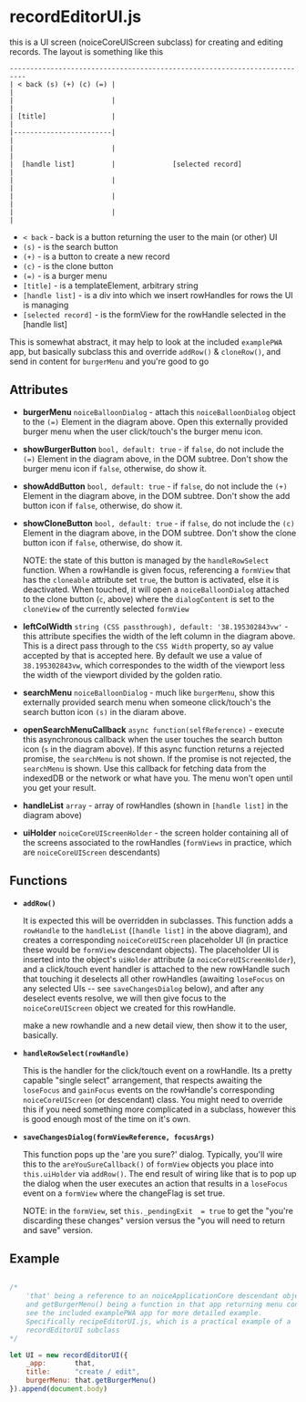 # recordEditorUI.js
this is a UI screen (noiceCoreUIScreen subclass) for creating and editing records. The layout is something like this

```
--------------------------------------------------------------------------
| < back (s) (+) (c) (=) |                                               |
|                        |                                               |
| [title]                |                                               |
|------------------------|                                               |
|                        |                                               |
|  [handle list]         |              [selected record]                |
|                        |                                               |
|                        |                                               |
|                        |                                               |
```

* `< back` - back is a button returning the user to the main (or other) UI
* `(s)` - is the search button
* `(+)` -  is a button to create a new record
* `(c)` - is the clone button
* `(=)` -  is a burger menu
* `[title]` - is a templateElement, arbitrary string
* `[handle list]` -  is a div into which we insert rowHandles for rows the UI is managing
* `[selected record]` - is the formView for the rowHandle selected in the [handle list]

This is somewhat abstract, it may help to look at the included `examplePWA` app, but basically subclass this and override `addRow()` & `cloneRow()`, and send in content
for `burgerMenu` and you're good to go


## Attributes

* **burgerMenu** `noiceBalloonDialog` - attach this `noiceBalloonDialog` object to the `(=)` Element in the diagram above. Open this externally provided burger menu when the user click/touch's the burger menu icon.  

* **showBurgerButton** `bool, default: true` - if `false`, do not include the `(=)` Element in the diagram above, in the DOM subtree. Don't show the burger menu icon if `false`, otherwise, do show it.

* **showAddButton** `bool, default: true` - if `false`, do not include the `(+)` Element in the diagram above, in the DOM subtree. Don't show the add button icon if `false`, otherwise, do show it.

* **showCloneButton** `bool, default: true` - if `false`, do not include the `(c)` Element in the diagram above, in the DOM subtree. Don't show the clone button icon if `false`, otherwise, do show it.

    NOTE: the state of this button is managed by the `handleRowSelect` function. When a rowHandle is given focus, referencing a `formView` that has the `cloneable` attribute set `true`, the button is activated, else it is deactivated. When touched, it will open a `noiceBalloonDialog` attached to the clone button (`c`, above) where the `dialogContent` is set to the `cloneView` of the currently selected `formView`

* **leftColWidth** `string (CSS passthrough), default: '38.195302843vw'` - this attribute specifies the width of the left column in the diagram above. This is a direct pass through to the `CSS Width` property, so ay value accepted by that is accepted here. By default we use a value of `38.195302843vw`, which correspondes to the width of the viewport less the width of the viewport divided by the golden ratio.

* **searchMenu** `noiceBalloonDialog` - much like `burgerMenu`, show this externally provided search menu when someone click/touch's the search button icon `(s)` in the diaram above.

* **openSearchMenuCallback** `async function(selfReference)` - execute this asynchronous callback when the user touches the search button icon (`s` in the diagram above). If this async function returns a rejected promise, the `searchMenu` is not shown. If the promise is not rejected, the `searchMenu` is shown. Use this callback for fetching data from the indexedDB or the network or what have you. The menu won't open until you get your result.

* **handleList** `array` - array of rowHandles (shown in `[handle list]` in the diagram above)

* **uiHolder** `noiceCoreUIScreenHolder` - the screen holder containing all of the screens associated to the rowHandles (`formViews` in practice, which are `noiceCoreUIScreen` descendants)

## Functions

* **`addRow()`**

    It is expected this will be overridden in subclasses. This function adds a `rowHandle` to the `handleList` (`[handle list]` in the above diagram), and creates a corresponding `noiceCoreUIScreen` placeholder UI (in practice these would be `formView` descendant objects). The placeholder UI is inserted into the object's `uiHolder` attribute (a `noiceCoreUIScreenHolder`), and a click/touch event handler is attached to the new rowHandle such that touching it deselects all other rowHandles (awaiting `loseFocus` on any selected UIs -- see `saveChangesDialog` below), and after any deselect events resolve, we will then give focus to the `noiceCoreUIScreen` object we created for this rowHandle.

    make a new rowhandle and a new detail view, then show it to the user, basically.

* **`handleRowSelect(rowHandle)`**

    This is the handler for the click/touch event on a rowHandle. Its a pretty capable "single select" arrangement, that respects awaiting the `loseFocus` and `gainFocus` events on the rowHandle's corresponding `noiceCoreUIScreen` (or descendant) class. You might need to override this if you need something more complicated in a subclass, however this is good enough most of the time on it's own.


* **`saveChangesDialog(formViewReference, focusArgs)`**

    This function pops up the 'are you sure?' dialog. Typically, you'll wire this to the `areYouSureCallback()` of `formView` objects you place into `this.uiHolder` via `addRow()`. The end result of wiring like that is to pop up the dialog when the user executes an action that results in a `loseFocus` event on a `formView` where the changeFlag is set true.

    NOTE: in the `formView`, set `this._pendingExit  = true` to get the "you're discarding these changes" version versus the "you will need to return and save" version.


## Example
```javascript

/*
    'that' being a reference to an noiceApplicationCore descendant object
    and getBurgerMenu() being a function in that app returning menu content
    see the included examplePWA app for more detailed example.
    Specifically recipeEditorUI.js, which is a practical example of a
    recordEditorUI subclass
*/

let UI = new recordEditorUI({
    _app:       that,
    title:      "create / edit",
    burgerMenu: that.getBurgerMenu()
}).append(document.body)
```
